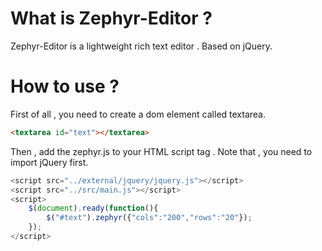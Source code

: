 # What is Zephyr-Editor ?
  Zephyr-Editor is a  lightweight rich text editor . Based on jQuery.
# How to use ?
First of all , you need to create a dom element called textarea.
``` html
<textarea id="text"></textarea>
```
Then , add the zephyr.js to your HTML script tag . Note that , you need to import jQuery first.
``` javascript
<script src="../external/jquery/jquery.js"></script>
<script src="../src/main.js"></script>
<script>
    $(document).ready(function(){
        $("#text").zephyr({"cols":"200","rows":"20"});
    });
</script>
```
